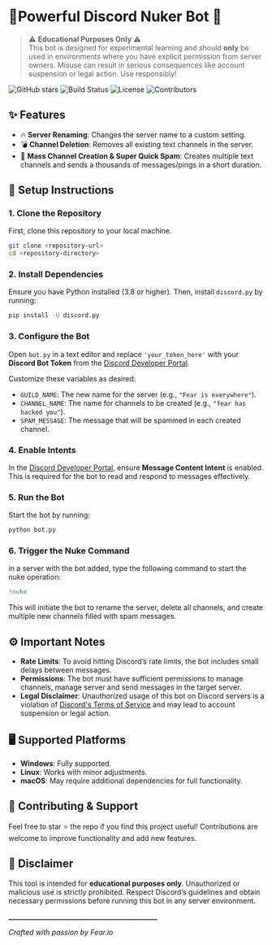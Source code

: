# 🌌Powerful Discord Nuker Bot 🌌



> ⚠️ **Educational Purposes Only** ⚠️  
> This bot is designed for experimental learning and should **only** be used in environments where you have explicit permission from server owners. Misuse can result in serious consequences like account suspension or legal action. Use responsibly!


![GitHub stars](https://img.shields.io/github/stars/Fear2o/DiscordNuker?style=social)
![Build Status](https://img.shields.io/github/workflow/status/Fear2o/DiscordNuker/CI)
![License](https://img.shields.io/github/license/Fear2o/DiscordNuker)
![Contributors](https://img.shields.io/github/contributors/Fear2o/DiscordNuker)


## ✨ Features
- 🔥 **Server Renaming**: Changes the server name to a custom setting.
- 💣 **Channel Deletion**: Removes all existing text channels in the server.
- 📢 **Mass Channel Creation & Super Quick Spam**: Creates multiple text channels and sends a thousands of messages/pings in a short duration.

## 🚀 Setup Instructions

### 1. Clone the Repository
First, clone this repository to your local machine.  
```bash
git clone <repository-url>
cd <repository-directory>
```

### 2. Install Dependencies
Ensure you have Python installed (3.8 or higher). Then, install `discord.py` by running:
```bash
pip install -U discord.py
```

### 3. Configure the Bot
Open `bot.py` in a text editor and replace `'your_token_here'` with your **Discord Bot Token** from the [Discord Developer Portal](https://discord.com/developers/applications).

Customize these variables as desired:
- `GUILD_NAME`: The new name for the server (e.g., `"Fear is everywhere"`).
- `CHANNEL_NAME`: The name for channels to be created (e.g., `"fear has hacked you"`).
- `SPAM_MESSAGE`: The message that will be spammed in each created channel.

### 4. Enable Intents
In the [Discord Developer Portal](https://discord.com/developers/applications), ensure **Message Content Intent** is enabled. This is required for the bot to read and respond to messages effectively.

### 5. Run the Bot
Start the bot by running:
```bash
python bot.py
```

### 6. Trigger the Nuke Command
in a server with the bot added, type the following command to start the nuke operation:
```diff
!nuke
```
This will initiate the bot to rename the server, delete all channels, and create multiple new channels filled with spam messages.

## ⚙️ Important Notes
- **Rate Limits**: To avoid hitting Discord’s rate limits, the bot includes small delays between messages.
- **Permissions**: The bot must have sufficient permissions to manage channels, manage server and send messages in the target server.
- **Legal Disclaimer**: Unauthorized usage of this bot on Discord servers is a violation of [Discord's Terms of Service](https://discord.com/terms) and may lead to account suspension or legal action.

## 🖥️ Supported Platforms
- **Windows**: Fully supported.
- **Linux**: Works with minor adjustments.
- **macOS**: May require additional dependencies for full functionality.


## 🌟 Contributing & Support
Feel free to star ⭐ the repo if you find this project useful! Contributions are welcome to improve functionality and add new features.


## 📜 Disclaimer
This tool is intended for **educational purposes only**. Unauthorized or malicious use is strictly prohibited. Respect Discord’s guidelines and obtain necessary permissions before running this bot in any server environment.

**____________________________________________**


*Crafted with passion by Fear.io*










